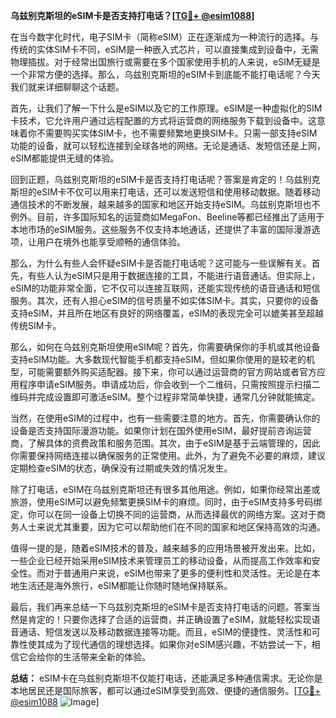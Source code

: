 **乌兹别克斯坦的eSIM卡是否支持打电话？[[TG💪+ @esim1088](https://t.me/s/esim1088)]**

在当今数字化时代，电子SIM卡（简称eSIM）正在逐渐成为一种流行的选择。与传统的实体SIM卡不同，eSIM是一种嵌入式芯片，可以直接集成到设备中，无需物理插拔。对于经常出国旅行或需要在多个国家使用手机的人来说，eSIM无疑是一个非常方便的选择。那么，乌兹别克斯坦的eSIM卡到底能不能打电话呢？今天我们就来详细聊聊这个话题。

首先，让我们了解一下什么是eSIM以及它的工作原理。eSIM是一种虚拟化的SIM卡技术，它允许用户通过远程配置的方式将运营商的网络服务下载到设备中。这意味着你不需要购买实体SIM卡，也不需要频繁地更换SIM卡。只需一部支持eSIM功能的设备，就可以轻松连接到全球各地的网络。无论是通话、发短信还是上网，eSIM都能提供无缝的体验。

回到正题，乌兹别克斯坦的eSIM卡是否支持打电话呢？答案是肯定的！乌兹别克斯坦的eSIM卡不仅可以用来打电话，还可以发送短信和使用移动数据。随着移动通信技术的不断发展，越来越多的国家和地区开始支持eSIM。乌兹别克斯坦也不例外。目前，许多国际知名的运营商如MegaFon、Beeline等都已经推出了适用于本地市场的eSIM服务。这些服务不仅支持本地通话，还提供了丰富的国际漫游选项，让用户在境外也能享受顺畅的通信体验。

那么，为什么有些人会怀疑eSIM卡是否能打电话呢？这可能与一些误解有关。首先，有些人认为eSIM只是用于数据连接的工具，不能进行语音通话。但实际上，eSIM的功能非常全面，它不仅可以连接互联网，还能实现传统的语音通话和短信服务。其次，还有人担心eSIM的信号质量不如实体SIM卡。其实，只要你的设备支持eSIM，并且所在地区有良好的网络覆盖，eSIM的表现完全可以媲美甚至超越传统SIM卡。

那么，如何在乌兹别克斯坦使用eSIM呢？首先，你需要确保你的手机或其他设备支持eSIM功能。大多数现代智能手机都支持eSIM，但如果你使用的是较老的机型，可能需要额外购买适配器。接下来，你可以通过运营商的官方网站或者官方应用程序申请eSIM服务。申请成功后，你会收到一个二维码，只需按照提示扫描二维码并完成设置即可激活eSIM。整个过程非常简单快捷，通常几分钟就能搞定。

当然，在使用eSIM的过程中，也有一些需要注意的地方。首先，你需要确认你的设备是否支持国际漫游功能。如果你计划在国外使用eSIM，最好提前咨询运营商，了解具体的资费政策和服务范围。其次，由于eSIM是基于云端管理的，因此你需要保持网络连接以确保服务的正常使用。此外，为了避免不必要的麻烦，建议定期检查eSIM的状态，确保没有过期或失效的情况发生。

除了打电话，eSIM在乌兹别克斯坦还有很多其他用途。例如，如果你经常出差或旅游，使用eSIM可以避免频繁更换SIM卡的麻烦。同时，由于eSIM支持多号码绑定，你可以在同一设备上切换不同的运营商，从而选择最优的网络方案。这对于商务人士来说尤其重要，因为它可以帮助他们在不同的国家和地区保持高效的沟通。

值得一提的是，随着eSIM技术的普及，越来越多的应用场景被开发出来。比如，一些企业已经开始采用eSIM技术来管理员工的移动设备，从而提高工作效率和安全性。而对于普通用户来说，eSIM也带来了更多的便利性和灵活性。无论是在本地生活还是海外旅行，eSIM都能让你随时随地保持联系。

最后，我们再来总结一下乌兹别克斯坦的eSIM卡是否支持打电话的问题。答案当然是肯定的！只要你选择了合适的运营商，并正确设置了eSIM，就能轻松实现语音通话、短信发送以及移动数据连接等功能。而且，eSIM的便捷性、灵活性和可靠性使其成为了现代通信的理想选择。如果你对eSIM感兴趣，不妨尝试一下，相信它会给你的生活带来全新的体验。

**总结：** eSIM卡在乌兹别克斯坦不仅能打电话，还能满足多种通信需求。无论你是本地居民还是国际旅客，都可以通过eSIM享受到高效、便捷的通信服务。[[TG💪+ @esim1088](https://t.me/s/esim1088) ![Image](https://i.postimg.cc/4NQfJmqS/Snipaste-2025-05-13-00-14-12.png)]
